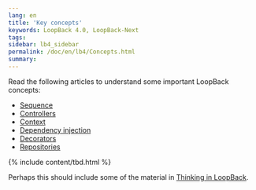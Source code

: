 ```yaml
---
lang: en
title: 'Key concepts'
keywords: LoopBack 4.0, LoopBack-Next
tags:
sidebar: lb4_sidebar
permalink: /doc/en/lb4/Concepts.html
summary:
---
```


Read the following articles to understand some important LoopBack concepts:
- [Sequence](Sequence)
- [Controllers](Controllers)
- [Context](Context)
- [Dependency injection](Dependency-injection.html)
- [Decorators](Decorators.html)
- [Repositories](Repositories.html)

{% include content/tbd.html %}

Perhaps this should include some of the material in [Thinking in LoopBack](Thinking-in-LoopBack.html).
